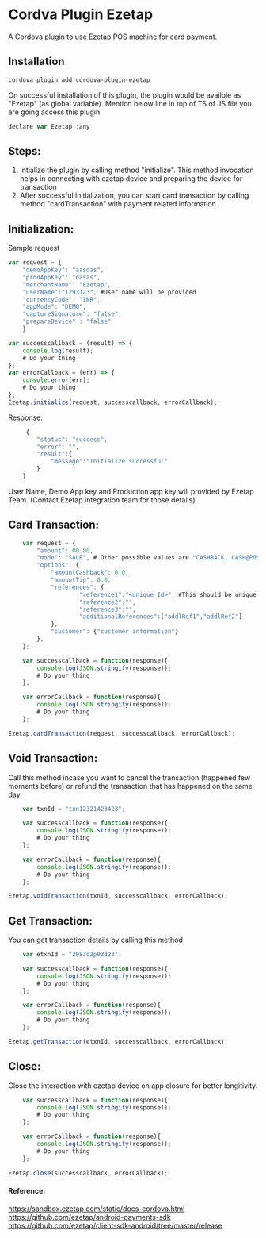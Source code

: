 # Cordva Plugin Ezetap

A Cordova plugin to use Ezetap POS machine for card payment.

## Installation

```bash
cordova plugin add cordova-plugin-ezetap
```

On successful installation of this plugin, the plugin would be availble as "Ezetap" (as global variable). Mention below line in top of TS of JS file you are going access this plugin

```js
declare var Ezetap :any
```

## Steps:
1) Intialize the plugin by calling method "initialize". This method invocation helps in connecting with ezetap device and preparing the device for transaction
2) After successful initialization, you can start card transaction by calling method "cardTransaction" with payment related information.

## Initialization:
Sample request

```javascript
var request = {
    "demoAppKey": "aasdas",
    "prodAppKey": "dasas",
    "merchantName": "Ezetap",
    "userName":"1293123", #User name will be provided
    "currencyCode": "INR",
    "appMode": "DEMO",
    "captureSignature": "false",
    "prepareDevice" : "false"
    }

var successcallback = (result) => { 
    console.log(result);  
    # Do your thing 
};
var errorCallback = (err) => { 
    console.error(err); 
    # Do your thing
};
Ezetap.initialize(request, successcallback, errorCallback);
```

Response:
```js
     {
        "status": "success",
        "error": "",
        "result":{
            "message":"Initialize successful"
        }
    }
```

User Name, Demo App key and Production app key will provided by Ezetap Team. (Contact Ezetap integration team for those details)

## Card Transaction:

```javascript
    var request = {
        "amount": 00.00,
        "mode": "SALE", # Other possible values are "CASHBACK, CASH@POS"
        "options": {
            "amountCashback": 0.0,
            "amountTip": 0.0,
            "references": {
                    "reference1":"<unique Id>", #This should be unique for each transaction
                    "reference2":"",
                    "reference3":"",
                    "additionalReferences":["addlRef1","addlRef2"]
            },
            "customer": {"customer information"}
        },
    };

    var successcallback = function(response){
        console.log(JSON.stringify(response));
        # Do your thing
    };

    var errorCallback = function(response){
        console.log(JSON.stringify(response));
        # Do your thing
    };

Ezetap.cardTransaction(request, successcallback, errorCallback);
```

## Void Transaction:
Call this method incase you want to cancel the transaction (happened few moments before) or refund the transaction that has happened on the same day.

```javascript
    var txnId = "txn12321423423";

    var successcallback = function(response){
        console.log(JSON.stringify(response));
        # Do your thing
    };

    var errorCallback = function(response){
        console.log(JSON.stringify(response));
        # Do your thing
    };

Ezetap.voidTransaction(txnId, successcallback, errorCallback);
```

## Get Transaction:
You can get transaction details by calling this method
```javascript
    var etxnId = "2983d2p93d23";

    var successcallback = function(response){
        console.log(JSON.stringify(response));
        # Do your thing
    };

    var errorCallback = function(response){
        console.log(JSON.stringify(response));
        # Do your thing
    };

Ezetap.getTransaction(etxnId, successcallback, errorCallback);
```

## Close:
Close the interaction with ezetap device on app closure for better longitivity.
```javascript
    var successcallback = function(response){
        console.log(JSON.stringify(response));
        # Do your thing
    };

    var errorCallback = function(response){
        console.log(JSON.stringify(response));
        # Do your thing
    };

Ezetap.close(successcallback, errorCallback);
```

#### Reference:
https://sandbox.ezetap.com/static/docs-cordova.html <br>
https://github.com/ezetap/android-payments-sdk <br>
https://github.com/ezetap/client-sdk-android/tree/master/release
